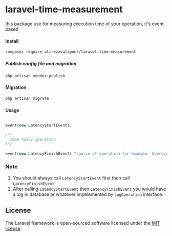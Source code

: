 # laravel-time-measurement

this package use for measuring execution time of your operation, it's  event based

#### Install
```bash
composer require alirezavalipour/laravel-time-measurement
```
##### Publish config file and migration
```bash
php artisan vendor:publish 
```
#### Migration
```bash
php artisan migrate
```
#### Usage

```php

event(new LatencyStartEvent);

/**
  some heavy operation
**/

event(new LatencyFinishEvent( "source of operation for example  Userscontroller@create" , "#tag1#tag2"));

```
### Note
1. You should always call  ``` LatencyStartEvent ``` first then call ``` LatencyFinishEvent ```
2. After calling ``` LatencyStartEvent ``` then ``` LatencyFinishEvent ``` you would have a log in database or whatever impelemented by ``` LogOperation ``` interface.


## License

The Laravel framework is open-sourced software licensed under the [MIT license](https://opensource.org/licenses/MIT).
